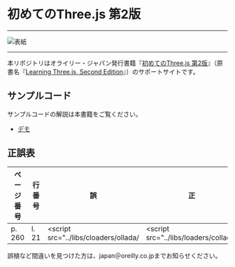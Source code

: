 # 初めてのThree.js 第2版

---

![表紙](learning-three-js-2e-ja.png)

---

本リポジトリはオライリー・ジャパン発行書籍『[初めてのThree.js 第2版](http://www.oreilly.co.jp/books/9784873117706/)』（原書名『[Learning Three.js, Second Edition](https://www.packtpub.com/web-development/learning-threejs-–-javascript-3d-library-webgl-second-edition)』）のサポートサイトです。

## サンプルコード

サンプルコードの解説は本書籍をご覧ください。

- [デモ](https://oreilly-japan.github.io/learning-three-js-2e-ja-support/index.html)

## 正誤表

ページ番号 | 行番号 | 誤                                    | 正
-----------|--------|---------------------------------------|--------------------------------------
p. 260     | l. 21  | <script src="../libs/cloaders/ollada/ | <script src="../libs/loaders/collada/

誤植など間違いを見つけた方は、japan＠oreilly.co.jpまでお知らせください。
